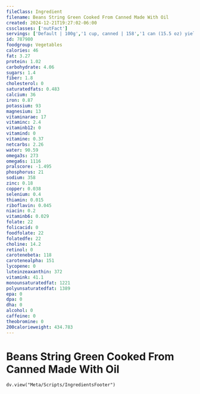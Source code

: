```yaml
---
fileClass: Ingredient
filename: Beans String Green Cooked From Canned Made With Oil
created: 2024-12-21T19:27:02-06:00
cssclasses: ['nutFact']
servings: ['Default | 100g','1 cup, canned | 158','1 can (15.5 oz) yields | 272','10 beans | 64','1 cut piece | 2']
id: 787980
foodgroup: Vegetables
calories: 46
fat: 3.27
protein: 1.02
carbohydrate: 4.06
sugars: 1.4
fiber: 1.8
cholesterol: 0
saturatedfats: 0.483
calcium: 36
iron: 0.87
potassium: 93
magnesium: 13
vitaminarae: 17
vitaminc: 2.4
vitaminb12: 0
vitamind: 0
vitamine: 0.37
netcarbs: 2.26
water: 90.59
omega3s: 273
omega6s: 1116
pralscore: -1.495
phosphorus: 21
sodium: 358
zinc: 0.18
copper: 0.038
selenium: 0.4
thiamin: 0.015
riboflavin: 0.045
niacin: 0.2
vitaminb6: 0.029
folate: 22
folicacid: 0
foodfolate: 22
folatedfe: 22
choline: 14.2
retinol: 0
carotenebeta: 118
carotenealpha: 151
lycopene: 0
luteinzeaxanthin: 372
vitamink: 41.1
monounsaturatedfat: 1221
polyunsaturatedfat: 1389
epa: 0
dpa: 0
dha: 0
alcohol: 0
caffeine: 0
theobromine: 0
200calorieweight: 434.783
---
```


# Beans String Green Cooked From Canned Made With Oil

```dataviewjs
dv.view("Meta/Scripts/IngredientsFooter")
```